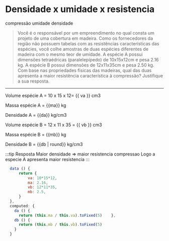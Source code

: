 # Densidade x umidade x resistencia

<v-chip>compressão</v-chip>
<v-chip>umidade</v-chip>
<v-chip>densidade</v-chip>

> Você é o responsável por um empreendimento no qual consta um projeto de uma cobertura em madeira.
Como os fornecedores da região não possuem tabelas com as resistências características das espécies,
você colhe amostras de duas espécies diferentes de madeira com o mesmo teor de umidade. A espécie A
possui dimensões tetraédricas (paralelepípedo) de 10x15x12cm e pesa 2.16 kg. A espécie B possui
dimensões de 12x11x35cm e pesa 2.50 kg. Com base nas propriedades físicas das madeiras, qual das duas
apresenta a maior resistência característica à compressão? Justifique a sua resposta.

---

Volume espécie A = 10 x 15 x 12= {{ va }} cm3

Massa espécie A = {{ma}} kg

Densidade A = {{da}} kg/cm3

Volume espécie B = 12 x 11 x 35 = {{ vb }} cm3

Massa espécie B = {{mb}} kg

Densidade B = {{db | round}} kg/cm3

:::tip Resposta 
Maior densidade => maior resistencia compressao
Logo a especie A apresenta maior resistencia
:::

``` js
  data () {
      return {
          va: 10*15*12,
          ma: 2.16,
          vb: 12*11*35,
          mb: 2.5,
      }
  },
  computed: {
    da () {
      return (this.ma / this.va).toFixed(5)    },
    db () {
      return (this.mb / this.vb).toFixed(5)
    }
  }

```


<script>
export default {
  data () {
      return {
          va: 10*15*12,
          ma: 2.16,
          vb: 12*11*35,
          mb: 2.5,
      }
  },
  computed: {
    da () {
      return (this.ma / this.va).toFixed(5)    },
    db () {
      return (this.mb / this.vb).toFixed(5)
    }
  }
}
</script>



